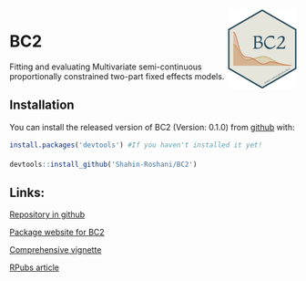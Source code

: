 
<img src='man/figures/logo.png' align="right" height="139" />

<!-- README.md is generated from README.Rmd. Please edit that file -->

# BC2

<!-- badges: start -->
<!-- badges: end -->

Fitting and evaluating Multivariate semi-continuous proportionally
constrained two-part fixed effects models.

## Installation

You can install the released version of BC2 (Version: 0.1.0) from
[github](https://github.com) with:

``` r
install.packages('devtools') #If you haven't installed it yet!

devtools::install_github('Shahin-Roshani/BC2')
```

## Links:

[Repository in github](https://github.com/Shahin-Roshani/BC2)

[Package website for BC2](https://shahin-roshani.github.io/BC2)

[Comprehensive
vignette](https://shahin-roshani.github.io/BC2/articles/BC2.html)

[RPubs article](https://rpubs.com/ShahinRoshani/BC2)
